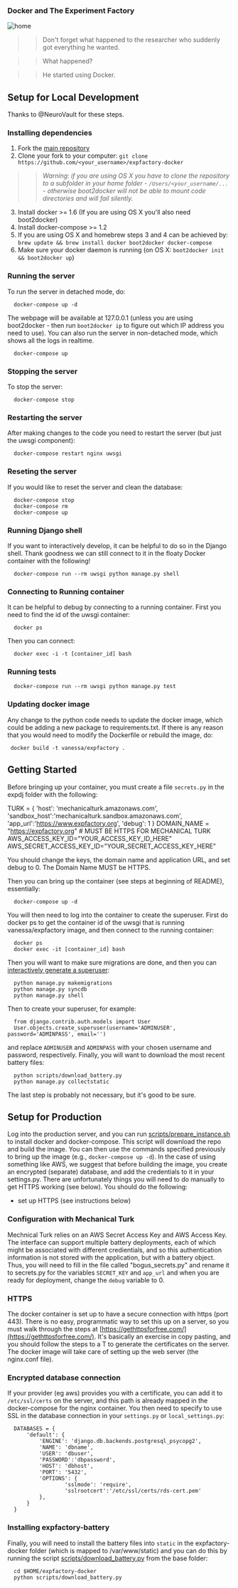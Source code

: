 ### Docker and The Experiment Factory

![home](scripts/img/expfactory.png)

   >> Don't forget what happened to the researcher who suddenly got everything he wanted.

   >> What happened?

   >> He started using Docker.

## Setup for Local Development
Thanks to @NeuroVault for these steps.

### Installing dependencies
1. Fork the [main repository](https://github.com/expfactory/expfactory-docker)
2. Clone your fork to your computer: `git clone https://github.com/<your_username>/expfactory-docker`

  >> *Warning: if you are using OS X you have to clone the repository to a subfolder in your home folder - `/Users/<your_username/...` - otherwise boot2docker will not be able to mount code directories and will fail silently.*


3. Install docker >= 1.6 (If you are using OS X you'll also need boot2docker)
4. Install docker-compose >= 1.2
5. If you are using OS X and homebrew steps 3 and 4 can be achieved by: `brew update && brew install docker boot2docker docker-compose`
6. Make sure your docker daemon is running (on OS X: `boot2docker init && boot2docker up`)

### Running the server
To run the server in detached mode, do:

      docker-compose up -d

The webpage will be available at 127.0.0.1 (unless you are using boot2docker - then run `boot2docker ip` to figure out which IP address you need to use). You can also run the server in non-detached mode, which shows all the logs in realtime.

      docker-compose up

### Stopping the server
To stop the server:

      docker-compose stop

### Restarting the server
After making changes to the code you need to restart the server (but just the uwsgi component):

      docker-compose restart nginx uwsgi

### Reseting the server
If you would like to reset the server and clean the database:

      docker-compose stop
      docker-compose rm
      docker-compose up

### Running Django shell
If you want to interactively develop, it can be helpful to do so in the Django shell. Thank goodness we can still connect to it in the floaty Docker container with the following!

      docker-compose run --rm uwsgi python manage.py shell

### Connecting to Running container
It can be helpful to debug by connecting to a running container. First you need to find the id of the uwsgi container:

      docker ps

Then you can connect:

      docker exec -i -t [container_id] bash


### Running tests

      docker-compose run --rm uwsgi python manage.py test


### Updating docker image
Any change to the python code needs to update the docker image, which could be adding a new package to requirements.txt. If there is any reason that you would need to modify the Dockerfile or rebuild the image, do:

     docker build -t vanessa/expfactory .



## Getting Started
Before bringing up your container, you must create a file `secrets.py` in the expdj folder with the following:

TURK = {
    'host': 'mechanicalturk.amazonaws.com',
    'sandbox_host':'mechanicalturk.sandbox.amazonaws.com',
    'app_url':'https://www.expfactory.org',
    'debug': 1
}
DOMAIN_NAME = "https://expfactory.org" # MUST BE HTTPS FOR MECHANICAL TURK
AWS_ACCESS_KEY_ID="YOUR_ACCESS_KEY_ID_HERE"
AWS_SECRET_ACCESS_KEY_ID="YOUR_SECRET_ACCESS_KEY_HERE"

You should change the keys, the domain name and application URL, and set debug to 0. The Domain Name MUST be HTTPS.

Then you can bring up the container (see steps at beginning of README), essentially:

      docker-compose up -d

You will then need to log into the container to create the superuser. First do docker ps to get the container id of the uwsgi that is running vanessa/expfactory image, and then connect to the running container:

      docker ps
      docker exec -it [container_id] bash

Then you will want to make sure migrations are done, and then you can [interactively generate a superuser](scripts/generate_superuser.py):

      python manage.py makemigrations
      python manage.py syncdb
      python manage.py shell

Then to create your superuser, for example:

      from django.contrib.auth.models import User
      User.objects.create_superuser(username='ADMINUSER', password='ADMINPASS', email='')

and replace `ADMINUSER` and `ADMINPASS` with your chosen username and password, respectively. Finally, you will want to download the most recent battery files:

      python scripts/download_battery.py
      python manage.py collectstatic

The last step is probably not necessary, but it's good to be sure.

## Setup for Production
Log into the production server, and you can run [scripts/prepare_instance.sh](scripts/prepare_instance.sh) to install docker and docker-compose. This script will download the repo and build the image. You can then use the commands specified previously to bring up the image (e.g., `docker-compose up -d`). In the case of using something like AWS, we suggest that before building the image, you create an encrypted (separate) database, and add the credentials to it in your settings.py. There are unfortunately things you will need to do manually to get HTTPS working (see below). You should do the following:

 - set up HTTPS (see instructions below)


### Configuration with Mechanical Turk

Mechnical Turk relies on an AWS Secret Access Key and AWS Access Key. The interface can support multiple battery deployments, each of which might be associated with different credientials, and so this authentication information is not stored with the application, but with a battery object. Thus, you will need to fill in the file called "bogus_secrets.py" and rename it to secrets.py for the variables `SECRET_KEY` and `app_url` and when you are ready for deployment, change the `debug` variable to 0.

### HTTPS
The docker container is set up to have a secure connection with https (port 443). There is no easy, programmatic way to set this up on a server, so you must walk through the steps at [https://gethttpsforfree.com/](https://gethttpsforfree.com/). It's basically an exercise in copy pasting, and you should follow the steps to a T to generate the certificates on the server. The docker image will take care of setting up the web server (the nginx.conf file).

### Encrypted database connection
If your provider (eg aws) provides you with a certificate, you can add it to `/etc/ssl/certs` on the server, and this path is already mapped in the docker-compose for the nginx container. You then need to specify to use SSL in the database connection in your `settings.py` or `local_settings.py`:


      DATABASES = {
          'default': {
              'ENGINE': 'django.db.backends.postgresql_psycopg2',
              'NAME': 'dbname',
              'USER': 'dbuser',
              'PASSWORD':'dbpassword',
              'HOST': 'dbhost',
              'PORT': '5432',
              'OPTIONS': {
                      'sslmode': 'require',
                      'sslrootcert':'/etc/ssl/certs/rds-cert.pem'
              },
          }
      }


### Installing expfactory-battery
Finally, you will need to install the battery files into `static` in the expfactory-docker folder (which is mapped to /var/www/static) and you can do this by running the script [scripts/download_battery.py](scripts/download_battery.py) from the base folder:

      cd $HOME/expfactory-docker
      python scripts/download_battery.py


